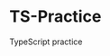 # TS-Practice
TypeScript practice
<img href="https://pbs.twimg.com/profile_images/1648471227416346625/v84A9gXA_400x400.png">
